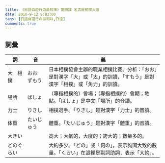 ```yaml
---
title: 《日語自遊行の最和味》第四課 名古屋相撲大會
date: 2018-9-12 9:03:00
tags: [日語自遊行の最和味,日语]
comments: true
---
```


## 詞彙

| 詞         | 音           | 義                                                           |
| ---------- | ------------ | ------------------------------------------------------------ |
| 大　相撲   | おお　ずもう | 日本相撲協會主辦的職業相撲比賽。分析：「おお」是對漢字「大」或「太」的訓讀，「すもう」是對漢字「相撲」或「角力」的訓讀。 |
| 場所       | ばしょ       | （專指相撲的）會場；（專指相撲的）會期；地點。「ばしょ」是中文「場所」的音讀。 |
| 力士       | りきし       | 相撲選手。「りきし」是對漢字「力士」的音讀。                 |
| 体重       | たいじゅう   | 體重。「たいじゅう」是對漢字「體重」的音讀。                 |
| 大きい     |              | 高大；大氣的，大度的；誇大的；數量多的。                     |
| どのぐらい |              | 大約多少。「どの」或「何の」，表示詢問大致的數量。「くらい」在這裡是副詞助詞，表示「大約」。 |

